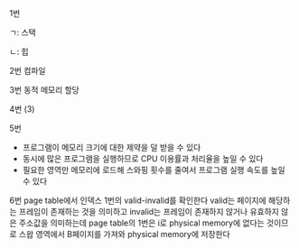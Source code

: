1번

ㄱ: 스택

ㄴ: 힙


2번 컴파일

3번 동적 메모리 할당

4번 (3)

5번 

- 프로그램이 메모리 크기에 대한 제약을 덜 받을 수 있다
- 동시에 많은 프로그램을 실행하므로 CPU 이용률과 처리율을 높일 수 있다
- 필요한 영역만 메모리에 로드해 스와핑 횟수를 줄여서 프로그램 실행 속도를 높일 수 있다

6번 page table에서 인덱스 1번의 valid-invalid를 확인한다 valid는 페이지에 해당하는 프레임이 존재하는 것을 의미하고 invalid는 프레임이 존재하지 않거나 유효하지 않은 주소값을 의미하는데 page table의 1번은 i로 physical memory에 없다는 것이므로 스왑 영역에서 B페이지를 가져와 physical memory에 저장한다